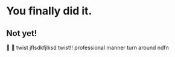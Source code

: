 # You finally did it.
## Not yet!
:bug:
🥇
twist
jflsdkfjlksd
twist!!
professional manner
turn around
ndfn
